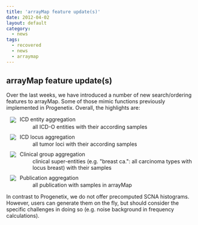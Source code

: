 ```yaml
---
title: 'arrayMap feature update(s)'
date: 2012-04-02
layout: default
category:
  - news
tags: 
  - recovered
  - news
  - arraymap
---
```


## arrayMap feature update(s)

<p>Over the last weeks, we have introduced a number of new search/ordering features to arrayMap. Some of those mimic functions previously implemented in Progenetix. Overall, the highlights are:</p>

<dl>
<dt><img style="margin: 0px 10px 2px 10px;vertical-align: middle;" src="/p/bt_icd_ns.png" />ICD entity aggregation</dt>
<dd style="margin: 0px 0px 10px 70px;">all ICD-O entities with their according samples</dd>
<dt><img style="margin: 0px 10px 2px 10px;vertical-align: middle;" src="/p/bt_loc_ns.png" />ICD locus aggregation</dt>
<dd style="margin: 0px 0px 10px 70px;">all tumor loci with their according samples</dd>
<dt><img style="margin: 0px 10px 2px 10px;vertical-align: middle;" src="/p/bt_gr_ns.png" />Clinical group aggregation</dt>
<dd style="margin: 0px 0px 10px 70px;">clinical super-entities (e.g. "breast ca.": all carcinoma types with locus breast)  with their samples</dd>
<dt><img style="margin: 0px 10px 2px 10px;vertical-align: middle;" src="/p/bt_pub_ns.png" />Publication aggregation</dt>
<dd style="margin: 0px 0px 10px 70px;">all publication with samples in arrayMap</dd>
</dl>
<p>In contrast to Progenetix, we do not offer precomputed SCNA histograms. However, users can generate them on the fly, but should consider the specific challenges in doing so (e.g. noise background in frequency calculations).</p>


